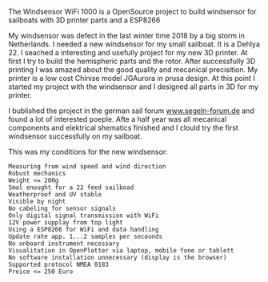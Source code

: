 The Windsensor WiFi 1000 is a OpenSource project to build windsensor for sailboats with 3D printer parts and a ESP8266

My windsensor was defect in the last winter time 2018 by a big storm in Netherlands. I needed a new windsensor for my small sailboat. It is a Dehlya 22. I seached a interesting and usefully project for my new 3D printer. At first I try to build the hemispheric parts and the rotor. After successfully 3D printing I was amazed about the good quality and mecanical precisition. My printer is a low cost Chinise model JGAurora in prusa design. At this point I started my project with the windsensor and I designed all parts in 3D for my printer.

I bublished the project in the german sail forum www.segeln-forum.de and found a lot of interested poeple. Afte a half year was all mecanical components and elektrical shematics finished and I clould try the first windsensor successfully on my sailboat.

This was my conditions for the new windsensor:

    Measuring from wind speed and wind direction
    Robust mechanics
    Weight <= 200g
    Smal enought for a 22 feed sailboad
    Weatherproof and UV stable
    Visible by night
    No cabeling for sensor signals
    Only digital signal transmission with WiFi
    12V power supplay from top light
    Using a ESP8266 for WiFi and data handling
    Update rate app. 1...2 samples per secounds
    No onboard instrument necessary
    Visualitation in OpenPlotter via laptop, mobile fone or tablett
    No software installation unnecessary (display is the browser)
    Supported protocol NMEA 0183
    Preice <= 250 Euro